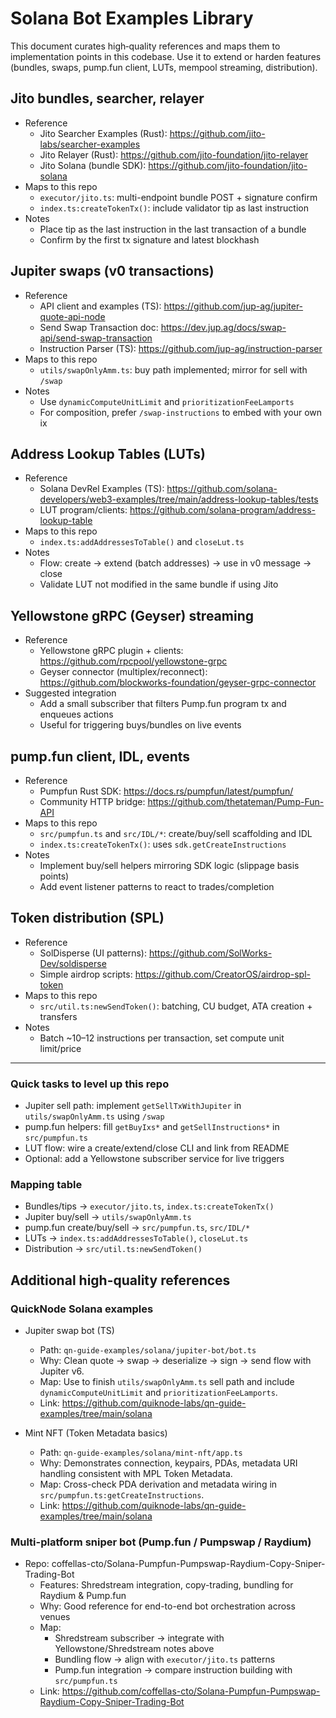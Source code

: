 # Solana Bot Examples Library

This document curates high‑quality references and maps them to implementation points in this codebase. Use it to extend or harden features (bundles, swaps, pump.fun client, LUTs, mempool streaming, distribution).

## Jito bundles, searcher, relayer

- Reference
  - Jito Searcher Examples (Rust): https://github.com/jito-labs/searcher-examples
  - Jito Relayer (Rust): https://github.com/jito-foundation/jito-relayer
  - Jito Solana (bundle SDK): https://github.com/jito-foundation/jito-solana
- Maps to this repo
  - `executor/jito.ts`: multi-endpoint bundle POST + signature confirm
  - `index.ts:createTokenTx()`: include validator tip as last instruction
- Notes
  - Place tip as the last instruction in the last transaction of a bundle
  - Confirm by the first tx signature and latest blockhash

## Jupiter swaps (v0 transactions)

- Reference
  - API client and examples (TS): https://github.com/jup-ag/jupiter-quote-api-node
  - Send Swap Transaction doc: https://dev.jup.ag/docs/swap-api/send-swap-transaction
  - Instruction Parser (TS): https://github.com/jup-ag/instruction-parser
- Maps to this repo
  - `utils/swapOnlyAmm.ts`: buy path implemented; mirror for sell with `/swap`
- Notes
  - Use `dynamicComputeUnitLimit` and `prioritizationFeeLamports`
  - For composition, prefer `/swap-instructions` to embed with your own ix

## Address Lookup Tables (LUTs)

- Reference
  - Solana DevRel Examples (TS): https://github.com/solana-developers/web3-examples/tree/main/address-lookup-tables/tests
  - LUT program/clients: https://github.com/solana-program/address-lookup-table
- Maps to this repo
  - `index.ts:addAddressesToTable()` and `closeLut.ts`
- Notes
  - Flow: create → extend (batch addresses) → use in v0 message → close
  - Validate LUT not modified in the same bundle if using Jito

## Yellowstone gRPC (Geyser) streaming

- Reference
  - Yellowstone gRPC plugin + clients: https://github.com/rpcpool/yellowstone-grpc
  - Geyser connector (multiplex/reconnect): https://github.com/blockworks-foundation/geyser-grpc-connector
- Suggested integration
  - Add a small subscriber that filters Pump.fun program tx and enqueues actions
  - Useful for triggering buys/bundles on live events

## pump.fun client, IDL, events

- Reference
  - Pumpfun Rust SDK: https://docs.rs/pumpfun/latest/pumpfun/
  - Community HTTP bridge: https://github.com/thetateman/Pump-Fun-API
- Maps to this repo
  - `src/pumpfun.ts` and `src/IDL/*`: create/buy/sell scaffolding and IDL
  - `index.ts:createTokenTx()`: uses `sdk.getCreateInstructions`
- Notes
  - Implement buy/sell helpers mirroring SDK logic (slippage basis points)
  - Add event listener patterns to react to trades/completion

## Token distribution (SPL)

- Reference
  - SolDisperse (UI patterns): https://github.com/SolWorks-Dev/soldisperse
  - Simple airdrop scripts: https://github.com/CreatorOS/airdrop-spl-token
- Maps to this repo
  - `src/util.ts:newSendToken()`: batching, CU budget, ATA creation + transfers
- Notes
  - Batch ~10–12 instructions per transaction, set compute unit limit/price

---

### Quick tasks to level up this repo

- Jupiter sell path: implement `getSellTxWithJupiter` in `utils/swapOnlyAmm.ts` using `/swap`
- pump.fun helpers: fill `getBuyIxs*` and `getSellInstructions*` in `src/pumpfun.ts`
- LUT flow: wire a create/extend/close CLI and link from README
- Optional: add a Yellowstone subscriber service for live triggers

### Mapping table

- Bundles/tips → `executor/jito.ts`, `index.ts:createTokenTx()`
- Jupiter buy/sell → `utils/swapOnlyAmm.ts`
- pump.fun create/buy/sell → `src/pumpfun.ts`, `src/IDL/*`
- LUTs → `index.ts:addAddressesToTable()`, `closeLut.ts`
- Distribution → `src/util.ts:newSendToken()`

## Additional high-quality references

### QuickNode Solana examples

- Jupiter swap bot (TS)
  - Path: `qn-guide-examples/solana/jupiter-bot/bot.ts`
  - Why: Clean quote → swap → deserialize → sign → send flow with Jupiter v6.
  - Map: Use to finish `utils/swapOnlyAmm.ts` sell path and include `dynamicComputeUnitLimit` and `prioritizationFeeLamports`.
  - Link: https://github.com/quiknode-labs/qn-guide-examples/tree/main/solana

- Mint NFT (Token Metadata basics)
  - Path: `qn-guide-examples/solana/mint-nft/app.ts`
  - Why: Demonstrates connection, keypairs, PDAs, metadata URI handling consistent with MPL Token Metadata.
  - Map: Cross-check PDA derivation and metadata wiring in `src/pumpfun.ts:getCreateInstructions`.
  - Link: https://github.com/quiknode-labs/qn-guide-examples/tree/main/solana

### Multi-platform sniper bot (Pump.fun / Pumpswap / Raydium)

- Repo: coffellas-cto/Solana-Pumpfun-Pumpswap-Raydium-Copy-Sniper-Trading-Bot
  - Features: Shredstream integration, copy-trading, bundling for Raydium & Pump.fun
  - Why: Good reference for end-to-end bot orchestration across venues
  - Map:
    - Shredstream subscriber → integrate with Yellowstone/Shredstream notes above
    - Bundling flow → align with `executor/jito.ts` patterns
    - Pump.fun integration → compare instruction building with `src/pumpfun.ts`
  - Link: https://github.com/coffellas-cto/Solana-Pumpfun-Pumpswap-Raydium-Copy-Sniper-Trading-Bot